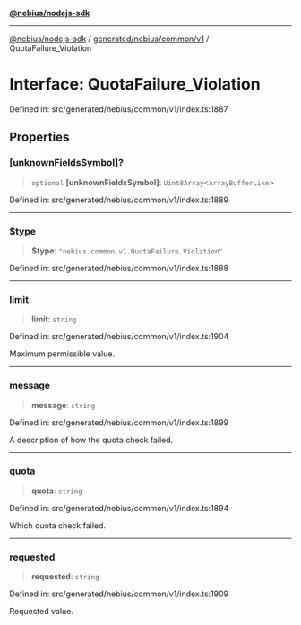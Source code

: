 [**@nebius/nodejs-sdk**](../../../../../README.md)

***

[@nebius/nodejs-sdk](../../../../../README.md) / [generated/nebius/common/v1](../README.md) / QuotaFailure\_Violation

# Interface: QuotaFailure\_Violation

Defined in: src/generated/nebius/common/v1/index.ts:1887

## Properties

### \[unknownFieldsSymbol\]?

> `optional` **\[unknownFieldsSymbol\]**: `Uint8Array`\<`ArrayBufferLike`\>

Defined in: src/generated/nebius/common/v1/index.ts:1889

***

### $type

> **$type**: `"nebius.common.v1.QuotaFailure.Violation"`

Defined in: src/generated/nebius/common/v1/index.ts:1888

***

### limit

> **limit**: `string`

Defined in: src/generated/nebius/common/v1/index.ts:1904

Maximum permissible value.

***

### message

> **message**: `string`

Defined in: src/generated/nebius/common/v1/index.ts:1899

A description of how the quota check failed.

***

### quota

> **quota**: `string`

Defined in: src/generated/nebius/common/v1/index.ts:1894

Which quota check failed.

***

### requested

> **requested**: `string`

Defined in: src/generated/nebius/common/v1/index.ts:1909

Requested value.

